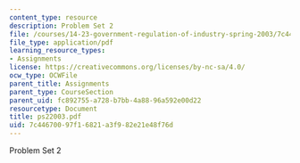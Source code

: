 ```yaml
---
content_type: resource
description: Problem Set 2
file: /courses/14-23-government-regulation-of-industry-spring-2003/7c44670097f16821a3f982e21e48f76d_ps22003.pdf
file_type: application/pdf
learning_resource_types:
- Assignments
license: https://creativecommons.org/licenses/by-nc-sa/4.0/
ocw_type: OCWFile
parent_title: Assignments
parent_type: CourseSection
parent_uid: fc892755-a728-b7bb-4a88-96a592e00d22
resourcetype: Document
title: ps22003.pdf
uid: 7c446700-97f1-6821-a3f9-82e21e48f76d
---
```

Problem Set 2